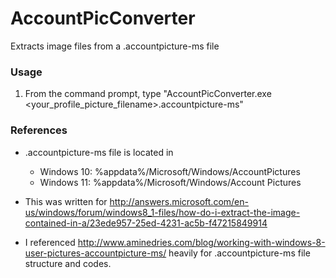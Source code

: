# AccountPicConverter
Extracts image files from a .accountpicture-ms file

### Usage
1. From the command prompt, type "AccountPicConverter.exe \<your_profile_picture_filename\>.accountpicture-ms"

### References
- .accountpicture-ms file is located in
  - Windows 10: %appdata%/Microsoft/Windows/AccountPictures
  - Windows 11: %appdata%/Microsoft/Windows/Account Pictures

- This was written for http://answers.microsoft.com/en-us/windows/forum/windows8_1-files/how-do-i-extract-the-image-contained-in-a/23ede957-25ed-4231-ac5b-f47215849914

- I referenced http://www.aminedries.com/blog/working-with-windows-8-user-pictures-accountpicture-ms/ heavily for .accountpicture-ms file structure and codes.
